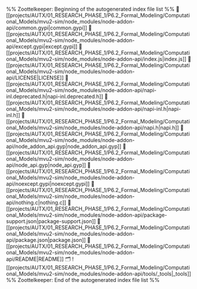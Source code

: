 %% Zoottelkeeper: Beginning of the autogenerated index file list  %%
📄 [[projects/AUTX/01_RESEARCH_PHASE_1/P6.2_Formal_Modeling/Computational_Models/mvu2-sim/node_modules/node-addon-api/common.gypi|common.gypi]]
📄 [[projects/AUTX/01_RESEARCH_PHASE_1/P6.2_Formal_Modeling/Computational_Models/mvu2-sim/node_modules/node-addon-api/except.gypi|except.gypi]]
📄 [[projects/AUTX/01_RESEARCH_PHASE_1/P6.2_Formal_Modeling/Computational_Models/mvu2-sim/node_modules/node-addon-api/index.js|index.js]]
📄 [[projects/AUTX/01_RESEARCH_PHASE_1/P6.2_Formal_Modeling/Computational_Models/mvu2-sim/node_modules/node-addon-api/LICENSE|LICENSE]]
📄 [[projects/AUTX/01_RESEARCH_PHASE_1/P6.2_Formal_Modeling/Computational_Models/mvu2-sim/node_modules/node-addon-api/napi-inl.deprecated.h|napi-inl.deprecated.h]]
📄 [[projects/AUTX/01_RESEARCH_PHASE_1/P6.2_Formal_Modeling/Computational_Models/mvu2-sim/node_modules/node-addon-api/napi-inl.h|napi-inl.h]]
📄 [[projects/AUTX/01_RESEARCH_PHASE_1/P6.2_Formal_Modeling/Computational_Models/mvu2-sim/node_modules/node-addon-api/napi.h|napi.h]]
📄 [[projects/AUTX/01_RESEARCH_PHASE_1/P6.2_Formal_Modeling/Computational_Models/mvu2-sim/node_modules/node-addon-api/node_addon_api.gyp|node_addon_api.gyp]]
📄 [[projects/AUTX/01_RESEARCH_PHASE_1/P6.2_Formal_Modeling/Computational_Models/mvu2-sim/node_modules/node-addon-api/node_api.gyp|node_api.gyp]]
📄 [[projects/AUTX/01_RESEARCH_PHASE_1/P6.2_Formal_Modeling/Computational_Models/mvu2-sim/node_modules/node-addon-api/noexcept.gypi|noexcept.gypi]]
📄 [[projects/AUTX/01_RESEARCH_PHASE_1/P6.2_Formal_Modeling/Computational_Models/mvu2-sim/node_modules/node-addon-api/nothing.c|nothing.c]]
📄 [[projects/AUTX/01_RESEARCH_PHASE_1/P6.2_Formal_Modeling/Computational_Models/mvu2-sim/node_modules/node-addon-api/package-support.json|package-support.json]]
📄 [[projects/AUTX/01_RESEARCH_PHASE_1/P6.2_Formal_Modeling/Computational_Models/mvu2-sim/node_modules/node-addon-api/package.json|package.json]]
📄 [[projects/AUTX/01_RESEARCH_PHASE_1/P6.2_Formal_Modeling/Computational_Models/mvu2-sim/node_modules/node-addon-api/README|README]]
🗂️ ![[projects/AUTX/01_RESEARCH_PHASE_1/P6.2_Formal_Modeling/Computational_Models/mvu2-sim/node_modules/node-addon-api/tools/_tools|_tools]]
%% Zoottelkeeper: End of the autogenerated index file list  %%
